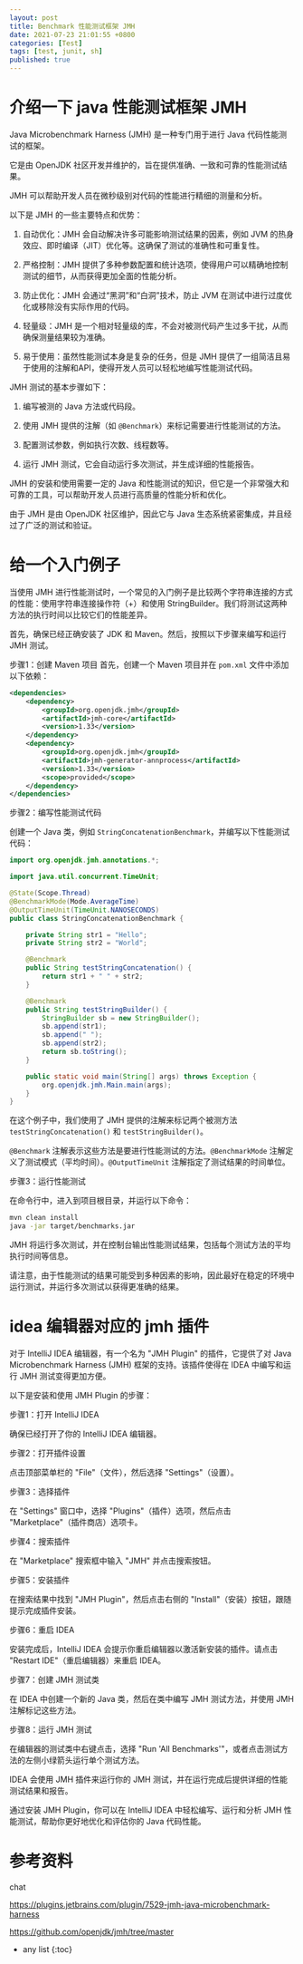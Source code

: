 ```yaml
---
layout: post
title: Benchmark 性能测试框架 JMH 
date: 2021-07-23 21:01:55 +0800
categories: [Test]
tags: [test, junit, sh]
published: true
---
```


# 介绍一下 java 性能测试框架 JMH

Java Microbenchmark Harness (JMH) 是一种专门用于进行 Java 代码性能测试的框架。

它是由 OpenJDK 社区开发并维护的，旨在提供准确、一致和可靠的性能测试结果。

JMH 可以帮助开发人员在微秒级别对代码的性能进行精细的测量和分析。

以下是 JMH 的一些主要特点和优势：

1. 自动优化：JMH 会自动解决许多可能影响测试结果的因素，例如 JVM 的热身效应、即时编译（JIT）优化等。这确保了测试的准确性和可重复性。

2. 严格控制：JMH 提供了多种参数配置和统计选项，使得用户可以精确地控制测试的细节，从而获得更加全面的性能分析。

3. 防止优化：JMH 会通过“黑洞”和“白洞”技术，防止 JVM 在测试中进行过度优化或移除没有实际作用的代码。

4. 轻量级：JMH 是一个相对轻量级的库，不会对被测代码产生过多干扰，从而确保测量结果较为准确。

5. 易于使用：虽然性能测试本身是复杂的任务，但是 JMH 提供了一组简洁且易于使用的注解和API，使得开发人员可以轻松地编写性能测试代码。

JMH 测试的基本步骤如下：

1. 编写被测的 Java 方法或代码段。

2. 使用 JMH 提供的注解（如 `@Benchmark`）来标记需要进行性能测试的方法。

3. 配置测试参数，例如执行次数、线程数等。

4. 运行 JMH 测试，它会自动运行多次测试，并生成详细的性能报告。

JMH 的安装和使用需要一定的 Java 和性能测试的知识，但它是一个非常强大和可靠的工具，可以帮助开发人员进行高质量的性能分析和优化。

由于 JMH 是由 OpenJDK 社区维护，因此它与 Java 生态系统紧密集成，并且经过了广泛的测试和验证。

# 给一个入门例子

当使用 JMH 进行性能测试时，一个常见的入门例子是比较两个字符串连接的方式的性能：使用字符串连接操作符（+）和使用 StringBuilder。我们将测试这两种方法的执行时间以比较它们的性能差异。

首先，确保已经正确安装了 JDK 和 Maven。然后，按照以下步骤来编写和运行 JMH 测试。

步骤1：创建 Maven 项目
首先，创建一个 Maven 项目并在 `pom.xml` 文件中添加以下依赖：

```xml
<dependencies>
    <dependency>
        <groupId>org.openjdk.jmh</groupId>
        <artifactId>jmh-core</artifactId>
        <version>1.33</version>
    </dependency>
    <dependency>
        <groupId>org.openjdk.jmh</groupId>
        <artifactId>jmh-generator-annprocess</artifactId>
        <version>1.33</version>
        <scope>provided</scope>
    </dependency>
</dependencies>
```

步骤2：编写性能测试代码

创建一个 Java 类，例如 `StringConcatenationBenchmark`，并编写以下性能测试代码：

```java
import org.openjdk.jmh.annotations.*;

import java.util.concurrent.TimeUnit;

@State(Scope.Thread)
@BenchmarkMode(Mode.AverageTime)
@OutputTimeUnit(TimeUnit.NANOSECONDS)
public class StringConcatenationBenchmark {

    private String str1 = "Hello";
    private String str2 = "World";

    @Benchmark
    public String testStringConcatenation() {
        return str1 + " " + str2;
    }

    @Benchmark
    public String testStringBuilder() {
        StringBuilder sb = new StringBuilder();
        sb.append(str1);
        sb.append(" ");
        sb.append(str2);
        return sb.toString();
    }

    public static void main(String[] args) throws Exception {
        org.openjdk.jmh.Main.main(args);
    }
}
```

在这个例子中，我们使用了 JMH 提供的注解来标记两个被测方法 `testStringConcatenation()` 和 `testStringBuilder()`。

`@Benchmark` 注解表示这些方法是要进行性能测试的方法。`@BenchmarkMode` 注解定义了测试模式（平均时间）。`@OutputTimeUnit` 注解指定了测试结果的时间单位。

步骤3：运行性能测试

在命令行中，进入到项目根目录，并运行以下命令：

```bash
mvn clean install
java -jar target/benchmarks.jar
```

JMH 将运行多次测试，并在控制台输出性能测试结果，包括每个测试方法的平均执行时间等信息。

请注意，由于性能测试的结果可能受到多种因素的影响，因此最好在稳定的环境中运行测试，并运行多次测试以获得更准确的结果。

# idea 编辑器对应的 jmh 插件

对于 IntelliJ IDEA 编辑器，有一个名为 "JMH Plugin" 的插件，它提供了对 Java Microbenchmark Harness (JMH) 框架的支持。该插件使得在 IDEA 中编写和运行 JMH 测试变得更加方便。

以下是安装和使用 JMH Plugin 的步骤：

步骤1：打开 IntelliJ IDEA

确保已经打开了你的 IntelliJ IDEA 编辑器。

步骤2：打开插件设置

点击顶部菜单栏的 "File"（文件），然后选择 "Settings"（设置）。

步骤3：选择插件

在 "Settings" 窗口中，选择 "Plugins"（插件）选项，然后点击 "Marketplace"（插件商店）选项卡。

步骤4：搜索插件

在 "Marketplace" 搜索框中输入 "JMH" 并点击搜索按钮。

步骤5：安装插件

在搜索结果中找到 "JMH Plugin"，然后点击右侧的 "Install"（安装）按钮，跟随提示完成插件安装。

步骤6：重启 IDEA

安装完成后，IntelliJ IDEA 会提示你重启编辑器以激活新安装的插件。请点击 "Restart IDE"（重启编辑器）来重启 IDEA。

步骤7：创建 JMH 测试类

在 IDEA 中创建一个新的 Java 类，然后在类中编写 JMH 测试方法，并使用 JMH 注解标记这些方法。

步骤8：运行 JMH 测试

在编辑器的测试类中右键点击，选择 "Run 'All Benchmarks'"，或者点击测试方法的左侧小绿箭头运行单个测试方法。

IDEA 会使用 JMH 插件来运行你的 JMH 测试，并在运行完成后提供详细的性能测试结果和报告。

通过安装 JMH Plugin，你可以在 IntelliJ IDEA 中轻松编写、运行和分析 JMH 性能测试，帮助你更好地优化和评估你的 Java 代码性能。

# 参考资料

chat

https://plugins.jetbrains.com/plugin/7529-jmh-java-microbenchmark-harness

https://github.com/openjdk/jmh/tree/master

* any list
{:toc}
